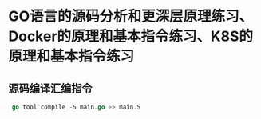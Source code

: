 
# GO语言的源码分析和更深层原理练习、Docker的原理和基本指令练习、K8S的原理和基本指令练习
## 源码编译汇编指令

```go
 go tool compile -S main.go >> main.S
```
